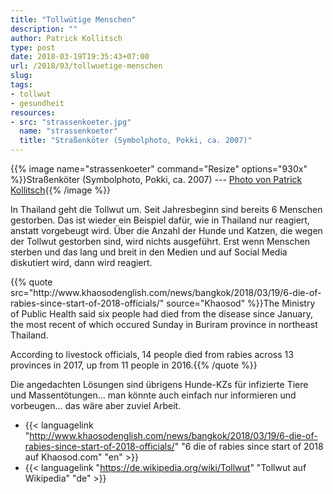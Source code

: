 ```yaml
---
title: "Tollwütige Menschen"
description: ""
author: Patrick Kollitsch
type: post
date: 2018-03-19T19:35:43+07:00
url: /2018/03/tollwuetige-menschen
slug:
tags:
- tollwut
- gesundheit
resources:
- src: "strassenkoeter.jpg"
  name: "strassenkoeter"
  title: "Straßenköter (Symbolphoto, Pokki, ca. 2007)"
---
```


{{% image name="strassenkoeter" command="Resize" options="930x" %}}Straßenköter (Symbolphoto, Pokki, ca. 2007) --- <a href="https://samui-samui.de/">Photo von Patrick Kollitsch</a>{{% /image %}}

In Thailand geht die Tollwut um. Seit Jahresbeginn sind bereits 6 Menschen gestorben. Das ist wieder ein Beispiel dafür, wie in Thailand nur reagiert, anstatt vorgebeugt wird. Über die Anzahl der Hunde und Katzen, die wegen der Tollwut gestorben sind, wird nichts ausgeführt. Erst wenn Menschen sterben und das lang und breit in den Medien und auf Social Media diskutiert wird, dann wird reagiert. 

<div>{{% quote src="http://www.khaosodenglish.com/news/bangkok/2018/03/19/6-die-of-rabies-since-start-of-2018-officials/" source="Khaosod" %}}The Ministry of Public Health said six people had died from the disease since January, the most recent of which occured Sunday in Buriram province in northeast Thailand.

According to livestock officials, 14 people died from rabies across 13 provinces in 2017, up from 11 people in 2016.{{% /quote %}}</div>

Die angedachten L&ouml;sungen sind &uuml;brigens Hunde-KZs f&uuml;r infizierte Tiere und Massent&ouml;tungen... man k&ouml;nnte auch einfach nur informieren und vorbeugen... das w&auml;re aber zuviel Arbeit.

- {{< languagelink "http://www.khaosodenglish.com/news/bangkok/2018/03/19/6-die-of-rabies-since-start-of-2018-officials/" "6 die of rabies since start of 2018 auf Khaosod.com" "en" >}}
- {{< languagelink "https://de.wikipedia.org/wiki/Tollwut" "Tollwut auf Wikipedia" "de" >}}